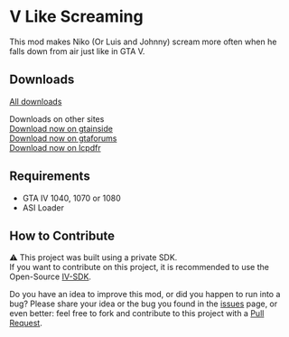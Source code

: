 # V Like Screaming
This mod makes Niko (Or Luis and Johnny) scream more often when he falls down from air just like in GTA V.

## Downloads
[All downloads](https://github.com/ClonkAndre/VLikeScreaming/releases)  

Downloads on other sites  
[Download now on gtainside](https://www.gtainside.com/gta4/mods/174982-v-like-screaming/)  
[Download now on gtaforums](https://gtaforums.com/topic/980257-v-like-screaming/)  
[Download now on lcpdfr](https://www.lcpdfr.com/downloads/gta4mods/scripts/38345-v-like-screaming/)

## Requirements
- GTA IV 1040, 1070 or 1080  
- ASI Loader

## How to Contribute
⚠ This project was built using a private SDK.  
If you want to contribute on this project, it is recommended to use the Open-Source [IV-SDK](https://github.com/Zolika1351/iv-sdk).  
  
Do you have an idea to improve this mod, or did you happen to run into a bug? Please share your idea or the bug you found in the [issues](https://github.com/ClonkAndre/VLikeScreaming/issues) page, or even better: feel free to fork and contribute to this project with a [Pull Request](https://github.com/ClonkAndre/VLikeScreaming/pulls).
